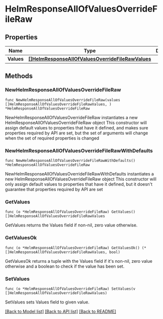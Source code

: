 # HelmResponseAllOfValuesOverrideFileRaw

## Properties

Name | Type | Description | Notes
------------ | ------------- | ------------- | -------------
**Values** | [**[]HelmResponseAllOfValuesOverrideFileRawValues**](HelmResponseAllOfValuesOverrideFileRawValues.md) |  | 

## Methods

### NewHelmResponseAllOfValuesOverrideFileRaw

`func NewHelmResponseAllOfValuesOverrideFileRaw(values []HelmResponseAllOfValuesOverrideFileRawValues, ) *HelmResponseAllOfValuesOverrideFileRaw`

NewHelmResponseAllOfValuesOverrideFileRaw instantiates a new HelmResponseAllOfValuesOverrideFileRaw object
This constructor will assign default values to properties that have it defined,
and makes sure properties required by API are set, but the set of arguments
will change when the set of required properties is changed

### NewHelmResponseAllOfValuesOverrideFileRawWithDefaults

`func NewHelmResponseAllOfValuesOverrideFileRawWithDefaults() *HelmResponseAllOfValuesOverrideFileRaw`

NewHelmResponseAllOfValuesOverrideFileRawWithDefaults instantiates a new HelmResponseAllOfValuesOverrideFileRaw object
This constructor will only assign default values to properties that have it defined,
but it doesn't guarantee that properties required by API are set

### GetValues

`func (o *HelmResponseAllOfValuesOverrideFileRaw) GetValues() []HelmResponseAllOfValuesOverrideFileRawValues`

GetValues returns the Values field if non-nil, zero value otherwise.

### GetValuesOk

`func (o *HelmResponseAllOfValuesOverrideFileRaw) GetValuesOk() (*[]HelmResponseAllOfValuesOverrideFileRawValues, bool)`

GetValuesOk returns a tuple with the Values field if it's non-nil, zero value otherwise
and a boolean to check if the value has been set.

### SetValues

`func (o *HelmResponseAllOfValuesOverrideFileRaw) SetValues(v []HelmResponseAllOfValuesOverrideFileRawValues)`

SetValues sets Values field to given value.



[[Back to Model list]](../README.md#documentation-for-models) [[Back to API list]](../README.md#documentation-for-api-endpoints) [[Back to README]](../README.md)


